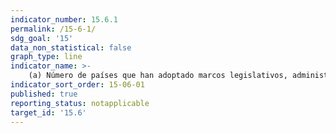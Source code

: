 ```yaml
---
indicator_number: 15.6.1
permalink: /15-6-1/
sdg_goal: '15'
data_non_statistical: false
graph_type: line
indicator_name: >-
    (a) Número de países que han adoptado marcos legislativos, administrativos y normativos para asegurar una distribución justa y equitativa de los beneficios
indicator_sort_order: 15-06-01
published: true
reporting_status: notapplicable
target_id: '15.6'
---
```


